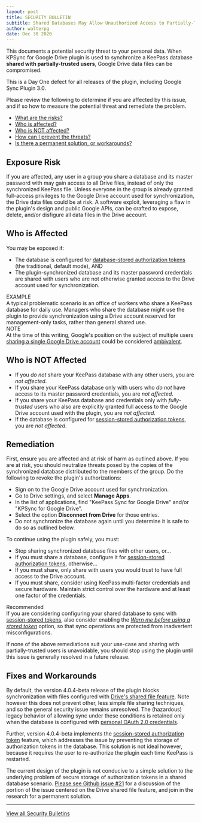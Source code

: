 ```yaml
---
layout: post
title: SECURITY BULLETIN
subtitle: Shared Databases May Allow Unauthorized Access to Partially-Trusted Users
author: walterpg
date: Dec 30 2020
---
```


This documents a potential security threat to your personal data.
When KPSync for Google Drive plugin is used to synchronize a 
KeePass database **shared with partially-trusted users**, Google Drive
data files can be compromised.  

This is a Day One defect for all releases of the plugin, including
Google Sync Plugin 3.0.

Please review the following to determine if you are affected by this
issue, and if so how to measure the potential threat and remediate the
problem.

* [What are the risks?](#exposure-risk)
* [Who is affected?](#who-is-affected)
* [Who is NOT affected?](#who-is-not-affected)
* [How can I prevent the threats?](#remediation)
* [Is there a permanent solution, or workarounds?](#fixes-and-workarounds)

## Exposure Risk
If you are affected, any user in a group you share a database and
its master password with may gain access to all Drive
files, instead of only the synchronized KeePass file.  Unless
everyone in the group is already granted full-access privileges
to the Google Drive account used for synchronization, the Drive
data files could be at risk. A software
exploit, leveraging a flaw in the plugin's design and public Google
APIs, can be crafted to expose, delete, and/or disfigure all data
files in the Drive account.

## Who is Affected
You may be exposed if:
* The database is configured for
[database-stored authorization tokens](/usage/authorize#database-stored-tokens)
(the traditional, default mode), AND
* The plugin-synchronized database and its master
password credentials are shared with users who are not otherwise
granted access to the Drive account used for synchronization.

<div class="alert alert-secondary" role="alert">
<div>EXAMPLE</div>
A typical problematic scenario is an office of workers who 
share a KeePass database for daily use.  Managers who share
the database might use the plugin to provide synchronization using
a Drive account reserved for management-only tasks, rather than
general shared use.
</div>

<div class="alert alert-secondary" role="alert">
<div>NOTE</div>
At the time of this writing, Google's position on the subject of
multiple users
<a href="https://support.google.com/a/answer/33330?hl=en">
sharing a single Google Drive account</a>
could be considered
<a href="https://support.google.com/a/answer/6309862?hl=en">ambivalent</a>.
</div>

## Who is NOT Affected
* If you *do not* share your KeePass database with any other users,
you are *not affected*.
* If you share your KeePass database only with users who *do not*
have access to its master password credentials, you are *not affected*.
* If you share your KeePass database and credentials only with
*fully-trusted* users who also are explicitly granted full access to the Google
Drive account used with the plugin, you are *not affected*.
* If the database is configured for
[session-stored authorization tokens](/usage/authorize#session-stored-tokens),
you are *not affected*.

## Remediation
First, ensure you are affected and at risk of harm as outlined above.
If you are at risk, you should neutralize threats posed by the copies
of the synchronized database distributed to the members of the group.
Do the following to revoke the plugin's authorizations:

* Sign on to the Google Drive account used for synchronization.
* Go to Drive settings, and select **Manage Apps**.
* In the list of applications, find "KeePass Sync for Google Drive" and/or "KPSync for Google Drive".
* Select the option **Disconnect from Drive** for those entries.
* Do not synchronize the database again until you determine it is
safe to do so as outlined below.

To continue using the plugin safely, you must:

* Stop sharing synchronized database files with other users, or...
* If you must share a database, configure it for 
[session-stored authorization tokens](/usage/authorize#session-stored-tokens),
otherwise...
* If you must share, only share with users you would trust to have
full access to the Drive account.
* If you must share, consider using KeePass multi-factor
credentials and secure hardware.  Maintain strict control over
the hardware and at least one factor of the credentials.

<div class="alert alert-secondary" role="alert">
<div>Recommended</div>
If you are considering configuring your shared database to sync with
<a href="/usage/authorize#session-stored-tokens">session-stored tokens</a>,
also consider enabling the
<em><a href="/install/config#options-and-defaults">Warn me before using
a stored token</a></em>
option, so that sync operations are protected from inadvertent
misconfigurations.
</div>

If none of the above remediations suit your use-case and
sharing with partially-trusted users is unavoidable,
you should stop using the plugin until this issue is 
generally resolved in a future release.

## Fixes and Workarounds
By default, the version 4.0.4-beta release of the plugin blocks
synchronization with files configured with 
[Drive's shared file feature](https://support.google.com/drive/answer/2494822?co=GENIE.Platform%3DDesktop&hl=en).
Note however this does not prevent other, less simple file sharing
techniques, and so the general security issue remains unresolved. 
The (hazardous) legacy behavior of allowing sync under these conditions is 
retained only when the database is configured with
[personal OAuth 2.0 credentials](/usage/oauth#shared-file-workaround). 

Further, version 4.0.4-beta implements the 
[session-stored authorization token](/usage/authorize#session-stored-tokens)
feature, which addresses the issue by preventing the storage of
authorization tokens in the database. This solution is not ideal
however, because it requires the user to re-authorize the plugin
each time KeePass is restarted.

The current design of the plugin is not conducive to a simple
solution to the underlying problem of secure storage of
authorization tokens in a shared database scenario.
[Please see Github issue #21](https://github.com/walterpg/google-drive-sync/issues/21)
for a discussion of the portion of the issue centered on the
Drive shared file feature, and join in the research for a permanent
solution. 

---
[View all Security Bulletins](/notices)